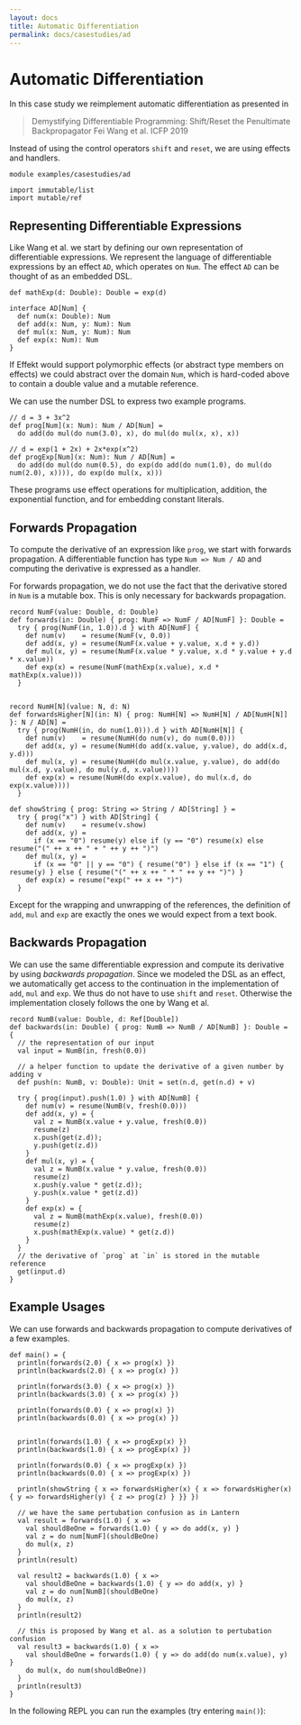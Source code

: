 ```yaml
---
layout: docs
title: Automatic Differentiation
permalink: docs/casestudies/ad
---
```


# Automatic Differentiation
In this case study we reimplement automatic differentiation as presented in

> Demystifying Differentiable Programming: Shift/Reset the Penultimate Backpropagator
> Fei Wang et al. ICFP 2019

Instead of using the control operators `shift` and `reset`, we are using effects and
handlers.

```effekt:sketch:hide
module examples/casestudies/ad
```

```effekt:prelude:hide
import immutable/list
import mutable/ref
```

## Representing Differentiable Expressions
Like Wang et al. we start by defining our own representation of differentiable
expressions. We represent the language of differentiable expressions by an
effect `AD`, which operates on `Num`. The effect `AD` can be thought of as an
embedded DSL.
```
def mathExp(d: Double): Double = exp(d)

interface AD[Num] {
  def num(x: Double): Num
  def add(x: Num, y: Num): Num
  def mul(x: Num, y: Num): Num
  def exp(x: Num): Num
}
```
If Effekt would support polymorphic effects (or abstract type members on
effects) we could abstract over the domain `Num`, which is hard-coded above to
contain a double value and a mutable reference.

We can use the number DSL to express two example programs.
```
// d = 3 + 3x^2
def prog[Num](x: Num): Num / AD[Num] =
  do add(do mul(do num(3.0), x), do mul(do mul(x, x), x))

// d = exp(1 + 2x) + 2x*exp(x^2)
def progExp[Num](x: Num): Num / AD[Num] =
  do add(do mul(do num(0.5), do exp(do add(do num(1.0), do mul(do num(2.0), x)))), do exp(do mul(x, x)))
```
These programs use effect operations for multiplication, addition, the exponential function, and for embedding
constant literals.

## Forwards Propagation
To compute the derivative of an expression like `prog`, we start with
forwards propagation. A differentiable function has type `Num => Num / AD`
and computing the derivative is expressed as a handler.

For forwards propagation, we do not use the fact that the derivative stored
in `Num` is a mutable box. This is only necessary for backwards propagation.
```
record NumF(value: Double, d: Double)
def forwards(in: Double) { prog: NumF => NumF / AD[NumF] }: Double =
  try { prog(NumF(in, 1.0)).d } with AD[NumF] {
    def num(v)    = resume(NumF(v, 0.0))
    def add(x, y) = resume(NumF(x.value + y.value, x.d + y.d))
    def mul(x, y) = resume(NumF(x.value * y.value, x.d * y.value + y.d * x.value))
    def exp(x) = resume(NumF(mathExp(x.value), x.d * mathExp(x.value)))
  }


record NumH[N](value: N, d: N)
def forwardsHigher[N](in: N) { prog: NumH[N] => NumH[N] / AD[NumH[N]] }: N / AD[N] =
  try { prog(NumH(in, do num(1.0))).d } with AD[NumH[N]] {
    def num(v)    = resume(NumH(do num(v), do num(0.0)))
    def add(x, y) = resume(NumH(do add(x.value, y.value), do add(x.d, y.d)))
    def mul(x, y) = resume(NumH(do mul(x.value, y.value), do add(do mul(x.d, y.value), do mul(y.d, x.value))))
    def exp(x) = resume(NumH(do exp(x.value), do mul(x.d, do exp(x.value))))
  }

def showString { prog: String => String / AD[String] } =
  try { prog("x") } with AD[String] {
    def num(v)    = resume(v.show)
    def add(x, y) =
      if (x == "0") resume(y) else if (y == "0") resume(x) else resume("(" ++ x ++ " + " ++ y ++ ")")
    def mul(x, y) =
      if (x == "0" || y == "0") { resume("0") } else if (x == "1") { resume(y) } else { resume("(" ++ x ++ " * " ++ y ++ ")") }
    def exp(x) = resume("exp(" ++ x ++ ")")
  }
```
Except for the wrapping and unwrapping of the references, the definition
of `add`, `mul` and `exp` are exactly the ones we would expect from a text book.

## Backwards Propagation
We can use the same differentiable expression and compute its derivative
by using _backwards propagation_. Since we modeled the DSL as an effect,
we automatically get access to the continuation in the implementation of
`add`, `mul` and `exp`. We thus do not have to use `shift` and `reset`.
Otherwise the implementation closely follows the one by Wang et al.
```
record NumB(value: Double, d: Ref[Double])
def backwards(in: Double) { prog: NumB => NumB / AD[NumB] }: Double = {
  // the representation of our input
  val input = NumB(in, fresh(0.0))

  // a helper function to update the derivative of a given number by adding v
  def push(n: NumB, v: Double): Unit = set(n.d, get(n.d) + v)

  try { prog(input).push(1.0) } with AD[NumB] {
    def num(v) = resume(NumB(v, fresh(0.0)))
    def add(x, y) = {
      val z = NumB(x.value + y.value, fresh(0.0))
      resume(z)
      x.push(get(z.d));
      y.push(get(z.d))
    }
    def mul(x, y) = {
      val z = NumB(x.value * y.value, fresh(0.0))
      resume(z)
      x.push(y.value * get(z.d));
      y.push(x.value * get(z.d))
    }
    def exp(x) = {
      val z = NumB(mathExp(x.value), fresh(0.0))
      resume(z)
      x.push(mathExp(x.value) * get(z.d))
    }
  }
  // the derivative of `prog` at `in` is stored in the mutable reference
  get(input.d)
}
```

## Example Usages
We can use forwards and backwards propagation to compute derivatives of a few
examples.
```
def main() = {
  println(forwards(2.0) { x => prog(x) })
  println(backwards(2.0) { x => prog(x) })

  println(forwards(3.0) { x => prog(x) })
  println(backwards(3.0) { x => prog(x) })

  println(forwards(0.0) { x => prog(x) })
  println(backwards(0.0) { x => prog(x) })


  println(forwards(1.0) { x => progExp(x) })
  println(backwards(1.0) { x => progExp(x) })

  println(forwards(0.0) { x => progExp(x) })
  println(backwards(0.0) { x => progExp(x) })

  println(showString { x => forwardsHigher(x) { x => forwardsHigher(x) { y => forwardsHigher(y) { z => prog(z) } }} })

  // we have the same pertubation confusion as in Lantern
  val result = forwards(1.0) { x =>
    val shouldBeOne = forwards(1.0) { y => do add(x, y) }
    val z = do num[NumF](shouldBeOne)
    do mul(x, z)
  }
  println(result)

  val result2 = backwards(1.0) { x =>
    val shouldBeOne = backwards(1.0) { y => do add(x, y) }
    val z = do num[NumB](shouldBeOne)
    do mul(x, z)
  }
  println(result2)

  // this is proposed by Wang et al. as a solution to pertubation confusion
  val result3 = backwards(1.0) { x =>
    val shouldBeOne = forwards(1.0) { y => do add(do num(x.value), y) }
    do mul(x, do num(shouldBeOne))
  }
  println(result3)
}
```

In the following REPL you can run the examples (try entering `main()`):
```effekt:repl
```